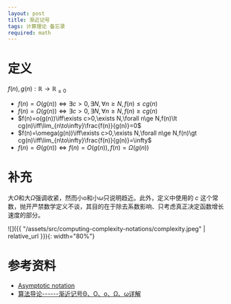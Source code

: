 ```yaml
---
layout: post
title: 渐近记号
tags: 计算理论 备忘录
required: math
---
```


# 定义


$f(n),g(n):\mathbb{R}\to\mathbb{R}_{\ge0}$

- $f(n)=O(g(n))\iff\exists c>0,\exists N,\forall n\ge N,f(n)\le cg(n)$
- $f(n)=\Omega(g(n))\iff\exists c>0,\exists N,\forall n\ge N,f(n)\ge cg(n)$
- $f(n)=o(g(n))\iff\exists c>0,\exists N,\forall n\ge N,f(n)\lt cg(n)\iff\lim_{n\to\infty}\frac{f(n)}{g(n)}=0$
- $f(n)=\omega(g(n))\iff\exists c>0,\exists N,\forall n\ge N,f(n)\gt cg(n)\iff\lim_{n\to\infty}\frac{f(n)}{g(n)}=\infty$
- $f(n)=\Theta(g(n))\iff f(n)=O(g(n)),f(n)=\Omega(g(n))$

# 补充

大$O$和大$\Omega$强调收紧，然而小o和小$\omega$只说明趋近。此外，定义中使用的 $c$ 这个常数，抛开严禁数学定义不谈，其目的在于除去系数影响、只考虑真正决定函数增长速度的部分。

![]({{ "/assets/src/computing-complexity-notations/complexity.jpeg" | relative_url }}){: width="80%"}

# 参考资料

- [Asymptotic notation](https://www.khanacademy.org/computing/computer-science/algorithms/asymptotic-notation/a/asymptotic-notation)
- [算法导论------渐近记号Θ、Ο、o、Ω、ω详解](https://blog.csdn.net/so_geili/article/details/53353593)
